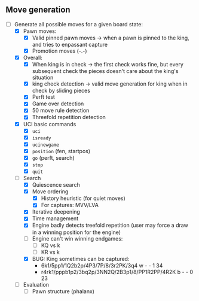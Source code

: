 ## Move generation
- [ ] Generate all possible moves for a given board state:
  - [x] Pawn moves:
    - [x] Valid pinned pawn moves -> when a pawn is pinned to the king, and tries to enpassant capture
    - [x] Promotion moves (-.-)
  - [x] Overall:
    - [x] When king is in check -> the first check works fine, but every subsequent check the pieces doesn't care about the king's situation
    - [x] king check detection -> valid move generation for king when in check by sliding pieces
    - [x] Perft test 
    - [x] Game over detection
    - [x] 50 move rule detection
    - [x] Threefold repetition detection
  - [x] UCI basic commands
    - [x] `uci`
    - [x] `isready`
    - [x] `ucinewgame`
    - [x] `position` (fen, startpos)
    - [x] `go` (perft, search)
    - [x] `stop`
    - [x] `quit`
  - [ ] Search
    - [x] Quiescence search
    - [x] Move ordering
      - [x] History heuristic (for quiet moves)
      - [x] For captures: MVV/LVA
    - [x] Iterative deepening
    - [x] Time management
    - [x] Engine badly detects treefold repetition (user may force a draw in a winning position for the engine)
    - [ ] Engine can't win winning endgames:
      - [ ] KQ vs k
      - [ ] KR vs k
    - [x] BUG: King sometimes can be captured:
      - 6k1/5pp1/1Q2b2p/4P3/7P/8/3r2PK/3q4 w - - 1 34
      - r4rk1/pppb1p2/3bq2p/3NN2Q/2B3p1/8/PP1R2PP/4R2K b - - 0 23
  - [ ] Evaluation
    - [ ] Pawn structure (phalanx) 